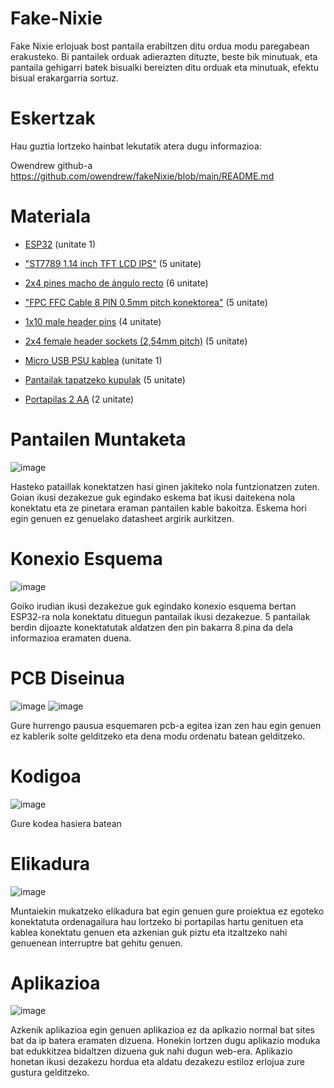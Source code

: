 # Fake-Nixie
Fake Nixie erlojuak bost pantaila erabiltzen ditu ordua modu paregabean erakusteko. Bi pantailek orduak adierazten dituzte, beste bik minutuak, eta pantaila gehigarri batek bisualki bereizten ditu orduak eta minutuak, efektu bisual erakargarria sortuz.

# Eskertzak

Hau guztia lortzeko hainbat lekutatik atera dugu informazioa:

Owendrew github-a  https://github.com/owendrew/fakeNixie/blob/main/README.md

# Materiala

- [ESP32](https://www.amazon.es/AZDelivery-NodeMCU-ESP-WROOM-32-Tablero-Desarrollo/dp/B071P98VTG/ref=sr_1_1_sspa?adgrpid=130187931296&dib=eyJ2IjoiMSJ9.FnOg5GKRhrrxaQ7ATiBcA_LRJBevbhQHN_ckx39nr2GE1vAHDkrTg2K0F6L4EZ1LDR5ulupm2BGsVBemtBBxtBJtA4KnUVqCC09FDXS-gbGhcdpYiD2zai0C6kqTskkHW9Dkjcd2P2ObUrdWaqmIfJ3CB9N4p-FVsj2NRc5MxrYsDWNTtNcTUZ_AQUUiT178_erb_uJkPwxVmQoU1nQEP_7kNDc3r3BlKzwOSwxwtS09_ixt866iLZgk1NMmjxYP4K7QLp8NowRniDJdWJ7-TLsMahd7DokhrClchdVg8jQ.Vlww67knfSUz1B23Z8c-kOPZcMumci76yrW73qmi6TY&dib_tag=se&hvadid=601382588630&hvdev=c&hvlocphy=9221446&hvnetw=g&hvqmt=e&hvrand=13429030853186878710&hvtargid=kwd-895177109478&hydadcr=19375_2264602&keywords=esp32%2Bcomprar&qid=1739867958&sr=8-1-spons&sp_csd=d2lkZ2V0TmFtZT1zcF9hdGY&th=1) (unitate 1)

- ["ST7789 1.14 inch TFT LCD IPS"](https://www.amazon.es/Fiorky-135x240-Pantalla-pantalla-Interfaz/dp/B0D3C7NP6Z?th=1) (5 unitate)

- [2x4 pines macho de ángulo recto](https://www.amazon.es/LON0167-DC3-8PL-conector-Winkelstecker-IDC-Box-Header/dp/B09FF1Y3KF) (6 unitate)

- ["FPC FFC Cable 8 PIN 0.5mm pitch konektorea"](https://www.amazon.es/dp/B09XMF3QMP/ref=sspa_dk_detail_5?psc=1&pd_rd_i=B09XMF3QMP&pd_rd_w=qWHnr&content-id=amzn1.sym.d9fd07ad-95b5-4079-8602-de55e6918bc7&pf_rd_p=d9fd07ad-95b5-4079-8602-de55e6918bc7&pf_rd_r=QNB533FY2HWJMTRD2XHX&pd_rd_wg=N7F1a&pd_rd_r=8fffe5b7-ce0b-40e3-97cc-32bcca9883dc&s=electronics&sp_csd=d2lkZ2V0TmFtZT1zcF9kZXRhaWw) (5 unitate)

- [1x10 male header pins](https://es.farnell.com/wurth-elektronik/61301011121/macho-2-54-mm-pin-10-v-as/dp/1841229?srsltid=AfmBOoohEvH4zGba-wI5Lr7jzcLDaATOVk_Ns8ygC9LR6aUuoJAROVMa) (4 unitate)

- [2x4 female header sockets (2,54mm pitch)](https://es.aliexpress.com/item/1005004372795403.html?gps-id=platformRecommendH5ForSpider&pvid=5058ee50-df86-4ca0-9f69-127fb1ced0d3&_t=gps-id:platformRecommendH5ForSpider,pvid:5058ee50-df86-4ca0-9f69-127fb1ced0d3,tpp_buckets:668%232846%238108%231977&pdp_npi=4%40dis%21EUR%210.82%210.82%21%21%210.88%210.88%21%40210318c317212735906453162efde5%21-1%21rec%21ES%21%21AB) (5 unitate)

- [Micro USB PSU kablea](https://tienda.bricogeek.com/cables/1471-cable-usb-micro-b-corto-85cm.html?_gl=1*1uiv34e*_up*MQ..&gclid=Cj0KCQiAgJa6BhCOARIsAMiL7V_qXfVjoZB_y0qWb7v6-4lT60nsX6upKu_WkkXCQMTkMG6tsh5sPBsaAuLSEALw_wcB) (unitate 1)

- [Pantailak tapatzeko kupulak](https://www.temu.com/es/kuiper/un9.html?subj=coupon-un&_bg_fs=1&_p_jump_id=895&_x_vst_scene=adg&goods_id=601099634148124&sku_id=17592652742935&adg_ctx=a-3e6b91c4~c-48926975~f-9c72e498&_x_ads_sub_channel=shopping&_p_rfs=1&_x_ns_prz_type=-1&_x_ns_sku_id=17592652742935&_x_ns_gid=601099634148124&mrk_rec=1&_x_ads_channel=google&_x_gmc_account=742367270&_x_login_type=Google&_x_ads_account=4438999299&_x_ads_set=20564658662&_x_ads_id=159325185088&_x_ads_creative_id=674377931467&_x_ns_source=g&_x_ns_gclid=Cj0KCQiA_NC9BhCkARIsABSnSTZ2uz9OS2V6xeKOOVSZX851rEgGwYTbiT5zgC-U0reCbOs-mjrWVcIaAmQKEALw_wcB&_x_ns_placement=&_x_ns_match_type=&_x_ns_ad_position=&_x_ns_product_id=17592652742935&_x_ns_target=&_x_ns_devicemodel=&_x_ns_wbraid=Cj4KCAiA2cu9BhBTEi4Aad609Cg3Z2e3BUHVpfq7W9BRAmuR1IYoEjFvkv3kcpYrJfTKDuFiKHyj9lZ-GgIasA&_x_ns_gbraid=0AAAAAo4mICE07tS68k-xC_ac7Fwz8A_eg&_x_ns_targetid=pla-2091589665000&gad_source=1&gclid=Cj0KCQiA_NC9BhCkARIsABSnSTZ2uz9OS2V6xeKOOVSZX851rEgGwYTbiT5zgC-U0reCbOs-mjrWVcIaAmQKEALw_wcB) (5 unitate)

- [Portapilas 2 AA](https://es.rs-online.com/web/p/portapilas/1854604?cm_mmc=ES-PLA-DS3A-_-google-_-CSS_ES_ES_Pmax_RS+PRO-_--_-1854604&matchtype=&&gad_source=1&gclid=Cj0KCQiA_NC9BhCkARIsABSnSTYtC_CpVrhS9ebgAUzcrLOFOdoRWmweOqMXp6LaKxzXJyts6neNAzcaAllREALw_wcB&gclsrc=aw.ds)  (2 unitate)

# Pantailen Muntaketa

![image](https://github.com/user-attachments/assets/aff479ca-8f9e-4b8a-a7ba-7f6454a1d367)

Hasteko pataillak konektatzen hasi ginen jakiteko nola funtzionatzen zuten. Goian ikusi dezakezue guk egindako eskema bat ikusi daitekena nola konektatu eta ze pinetara eraman pantailen kable bakoitza. Eskema hori egin genuen ez genuelako datasheet argirik aurkitzen.

# Konexio Esquema

![image](https://github.com/user-attachments/assets/3114085d-0b17-4022-b7e7-bbfad8fa33f3)

Goiko irudian ikusi dezakezue guk egindako konexio esquema bertan ESP32-ra nola konektatu dituegun pantailak ikusi dezakezue. 5 pantailak berdin dijoazte konektatutak aldatzen den pin bakarra 8.pina da dela informazioa eramaten duena.

# PCB Diseinua

![image](https://github.com/user-attachments/assets/d187a726-ffe8-499f-8b25-47bf2ef6fd76) ![image](https://github.com/user-attachments/assets/52a45151-aee1-48ad-89c3-de00aa218f60)

Gure hurrengo pausua esquemaren pcb-a egitea izan zen hau egin genuen ez kablerik solte gelditzeko eta dena modu ordenatu batean gelditzeko.

# Kodigoa
![image](https://github.com/user-attachments/assets/7f8ca756-9e86-4262-abbb-3f68a19a38e5)

Gure kodea hasiera batean 


# Elikadura

![image](https://github.com/user-attachments/assets/74cdc955-89e4-493e-a47e-16d6847cf465)

Muntaiekin mukatzeko elikadura bat egin genuen gure proiektua ez egoteko konektatuta ordenagailura hau lortzeko bi portapilas hartu genituen eta kablea konektatu genuen eta azkenian guk piztu eta itzaltzeko nahi genuenean interruptre bat gehitu genuen.

# Aplikazioa
![image](https://github.com/user-attachments/assets/5a6a522a-c2a7-49e2-8022-3eded205d2f2)

Azkenik aplikazioa egin genuen aplikazioa ez da aplkazio normal bat sites bat da ip batera eramaten dizuena. Honekin lortzen dugu aplikazio moduka bat edukkitzea bidaltzen dizuena guk nahi dugun web-era. Aplikazio honetan ikusi dezakezu hordua eta aldatu dezakezu estiloz erlojua zure gustura gelditzeko.
